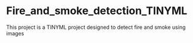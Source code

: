 # Fire_and_smoke_detection_TINYML
This project is a TINYML project designed to detect fire and smoke using images
